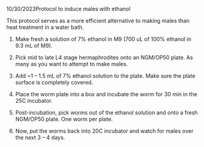 ﻿10/30/2023Protocol to induce males with ethanol

This protocol serves as a more efficient alternative to making males than heat treatment in a water bath. 


1) Make fresh a solution of 7% ethanol in M9 (700 uL of 100% ethanol in 9.3 mL of M9).

1) Pick mid to late L4 stage hermaphrodites onto an NGM/OP50 plate. As many as you want to attempt to make males.

1) Add ~1 – 1.5 mL of 7% ethanol solution to the plate. Make sure the plate surface is completely covered. 

1) Place the worm plate into a box and incubate the worm for 30 min in the 25C incubator.

1) Post-incubation, pick worms out of the ethanol solution and onto a fresh NGM/OP50 plate. One worm per plate. 

1) Now, put the worms back into 20C incubator and watch for males over the next 3 – 4 days. 

